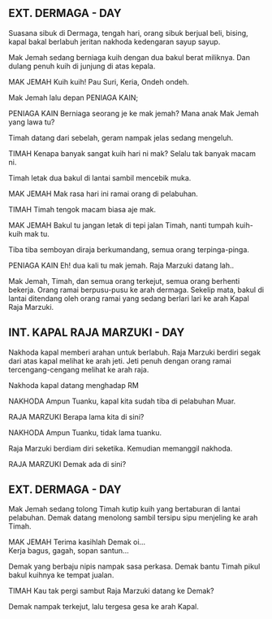 ## EXT. DERMAGA - DAY

Suasana sibuk di Dermaga, tengah hari, orang sibuk berjual beli, bising, kapal bakal berlabuh jeritan nakhoda kedengaran sayup sayup.

Mak Jemah sedang berniaga kuih dengan dua bakul berat miliknya. Dan dulang penuh kuih di junjung di atas kepala.

MAK JEMAH
Kuih kuih! Pau Suri, Keria, Ondeh ondeh.

Mak Jemah lalu depan PENIAGA KAIN;

PENIAGA KAIN
Berniaga seorang je ke mak jemah?
Mana anak Mak Jemah yang lawa tu?

Timah datang dari sebelah, geram nampak jelas sedang mengeluh.

TIMAH
Kenapa banyak sangat kuih hari ni mak?
Selalu tak banyak macam ni.

Timah letak dua bakul di lantai sambil mencebik muka.

MAK JEMAH
Mak rasa hari ini ramai orang di pelabuhan.

TIMAH
Timah tengok macam biasa aje mak.

MAK JEMAH
Bakul tu jangan letak di tepi jalan Timah, nanti tumpah kuih-kuih mak tu.

Tiba tiba semboyan diraja berkumandang, semua orang terpinga-pinga.

PENIAGA KAIN
Eh! dua kali tu mak jemah. Raja Marzuki datang lah..

Mak Jemah, Timah, dan semua orang terkejut, semua orang berhenti bekerja. Orang ramai berpusu-pusu ke arah dermaga. Sekelip mata, bakul di lantai ditendang oleh orang ramai yang sedang berlari lari ke arah Kapal Raja Marzuki.

## INT. KAPAL RAJA MARZUKI - DAY

Nakhoda kapal memberi arahan untuk berlabuh. Raja Marzuki berdiri segak dari atas kapal melihat ke arah jeti. Jeti penuh dengan orang ramai tercengang-cengang melihat ke arah raja.

Nakhoda kapal datang menghadap RM

NAKHODA
Ampun Tuanku, kapal kita sudah tiba di pelabuhan Muar.

RAJA MARZUKI
Berapa lama kita di sini?

NAKHODA
Ampun Tuanku, tidak lama tuanku.

Raja Marzuki berdiam diri seketika. Kemudian memanggil nakhoda.

RAJA MARZUKI
Demak ada di sini?

## EXT. DERMAGA - DAY

Mak Jemah sedang tolong Timah kutip kuih yang bertaburan di lantai pelabuhan. Demak datang menolong sambil tersipu sipu menjeling ke arah Timah.

MAK JEMAH
Terima kasihlah Demak oi...  
Kerja bagus, gagah, sopan santun...

Demak yang berbaju nipis nampak sasa perkasa. Demak bantu Timah pikul bakul kuihnya ke tempat jualan.

TIMAH
Kau tak pergi sambut Raja Marzuki datang ke Demak?

Demak nampak terkejut, lalu tergesa gesa ke arah Kapal.
